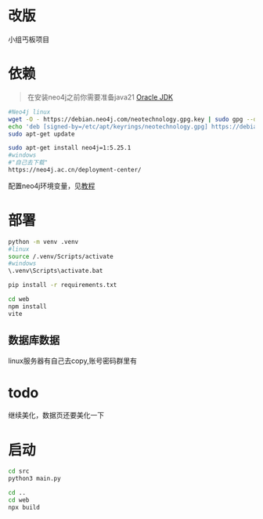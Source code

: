# 改版

小组丐板项目

# 依赖

> 在安装neo4j之前你需要准备java21
> [Oracle JDK](https://www.oracle.com/java/technologies/downloads/)

```bash
#Neo4j linux
wget -O - https://debian.neo4j.com/neotechnology.gpg.key | sudo gpg --dearmor -o /etc/apt/keyrings/neotechnology.gpg
echo 'deb [signed-by=/etc/apt/keyrings/neotechnology.gpg] https://debian.neo4j.com stable latest' | sudo tee -a /etc/apt/sources.list.d/neo4j.list
sudo apt-get update

sudo apt-get install neo4j=1:5.25.1
#windows
#"自己去下载"
https://neo4j.ac.cn/deployment-center/
```

配置neo4j环境变量，见[教程](https://neo4j.ac.cn/docs/operations-manual/5/installation/windows/)

# 部署
```bash
python -m venv .venv
#linux
source /.venv/Scripts/activate
#windows
\.venv\Scripts\activate.bat

pip install -r requirements.txt

cd web
npm install
vite
```
## 数据库数据

linux服务器有自己去copy,账号密码群里有

# todo

继续美化，数据页还要美化一下

# 启动
```bash
cd src
python3 main.py

cd ..
cd web
npx build
```

